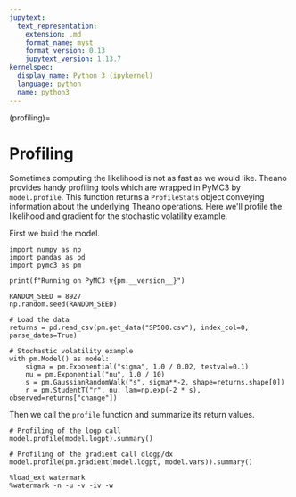 ```yaml
---
jupytext:
  text_representation:
    extension: .md
    format_name: myst
    format_version: 0.13
    jupytext_version: 1.13.7
kernelspec:
  display_name: Python 3 (ipykernel)
  language: python
  name: python3
---
```


(profiling)=
# Profiling
Sometimes computing the likelihood is not as fast as we would like. Theano provides handy profiling tools which are wrapped in PyMC3 by `model.profile`. This function returns a `ProfileStats` object conveying information about the underlying Theano operations. Here we'll profile the likelihood and gradient for the stochastic volatility example.

First we build the model.

```{code-cell} ipython3
import numpy as np
import pandas as pd
import pymc3 as pm

print(f"Running on PyMC3 v{pm.__version__}")
```

```{code-cell} ipython3
RANDOM_SEED = 8927
np.random.seed(RANDOM_SEED)
```

```{code-cell} ipython3
# Load the data
returns = pd.read_csv(pm.get_data("SP500.csv"), index_col=0, parse_dates=True)
```

```{code-cell} ipython3
# Stochastic volatility example
with pm.Model() as model:
    sigma = pm.Exponential("sigma", 1.0 / 0.02, testval=0.1)
    nu = pm.Exponential("nu", 1.0 / 10)
    s = pm.GaussianRandomWalk("s", sigma**-2, shape=returns.shape[0])
    r = pm.StudentT("r", nu, lam=np.exp(-2 * s), observed=returns["change"])
```

Then we call the `profile` function and summarize its return values.

```{code-cell} ipython3
# Profiling of the logp call
model.profile(model.logpt).summary()
```

```{code-cell} ipython3
# Profiling of the gradient call dlogp/dx
model.profile(pm.gradient(model.logpt, model.vars)).summary()
```

```{code-cell} ipython3
%load_ext watermark
%watermark -n -u -v -iv -w
```
